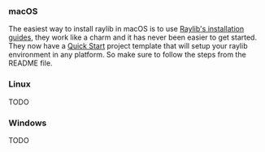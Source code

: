 ### macOS

The easiest way to install raylib in macOS is to use [Raylib's installation guides](https://github.com/raysan5/raylib/wiki/Working-on-macOS), they work like a charm and it has never been easier to get started. They now have a [Quick Start](https://github.com/raylib-extras/raylib-quickstart) project template that will setup your raylib environment in any platform. So make sure to follow the steps from the README file.

### Linux

TODO

### Windows

TODO
